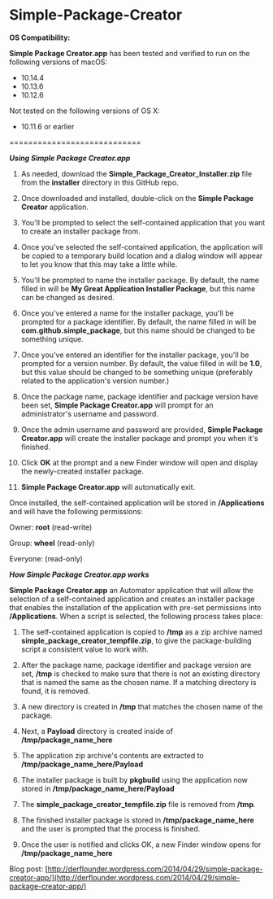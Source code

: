 Simple-Package-Creator
============================

**OS Compatibility:**

**Simple Package Creator.app** has been tested and verified to run on the following versions of macOS:

* 10.14.4
* 10.13.6
* 10.12.6

Not tested on the following versions of OS X:

* 10.11.6 or earlier

============================

***Using Simple Package Creator.app***

1. As needed, download the **Simple_Package_Creator_Installer.zip** file from the **installer** directory in this GitHub repo.

2. Once downloaded and installed, double-click on the **Simple Package Creator** application.

3. You'll be prompted to select the self-contained application that you want to create an installer package from.

4. Once you've selected the self-contained application, the application will be copied to a temporary build location and a dialog window will appear to let you know that this may take a little while.

5. You'll be prompted to name the installer package. By default, the name filled in will be **My Great Application Installer Package**, but this name can be changed as desired.

6. Once you've entered a name for the installer package, you'll be prompted for a package identifier. By default, the name filled in will be **com.github.simple_package**, but this name should be changed to be something unique.

7. Once you've entered an identifier for the installer package, you'll be prompted for a version number. By default, the value filled in will be **1.0**, but this value should be changed to be something unique (preferably related to the application's version number.)

8. Once the package name, package identifier and package version have been set, **Simple Package Creator.app** will prompt for an administrator's username and password.

9. Once the admin username and password are provided, **Simple Package Creator.app** will create the installer package and prompt you when it's finished.

10. Click **OK** at the prompt and a new Finder window will open and display the newly-created installer package.

11. **Simple Package Creator.app** will automatically exit.


Once installed, the self-contained application will be stored in **/Applications** and will have the following permissions:

Owner: **root** (read-write)

Group: **wheel** (read-only)

Everyone: (read-only)


***How Simple Package Creator.app works***


**Simple Package Creator.app** an Automator application that will allow the selection of a self-contained application and creates an installer package that enables the installation of the application with pre-set permissions into **/Applications**. When a script is selected, the following process takes place:

1. The self-contained application is copied to **/tmp** as a zip archive named **simple_package_creator_tempfile.zip**, to give the package-building script a consistent value to work with.

2. After the package name, package identifier and package version are set, **/tmp** is checked to make sure that there is not an existing directory that is named the same as the chosen name. If a matching directory is found, it is removed.

3. A new directory is created in **/tmp** that matches the chosen name of the package.

4. Next, a **Payload** directory is created inside of **/tmp/package_name_here**

5. The application zip archive's contents are extracted to **/tmp/package_name_here/Payload**

6. The installer package is built by **pkgbuild** using the application now stored in **/tmp/package_name_here/Payload**

7. The **simple_package_creator_tempfile.zip** file is removed from **/tmp**.

8. The finished installer package is stored in **/tmp/package_name_here** and the user is prompted that the process is finished.

9. Once the user is notified and clicks OK, a new Finder window opens for **/tmp/package_name_here**


Blog post: [http://derflounder.wordpress.com/2014/04/29/simple-package-creator-app/](http://derflounder.wordpress.com/2014/04/29/simple-package-creator-app/)
